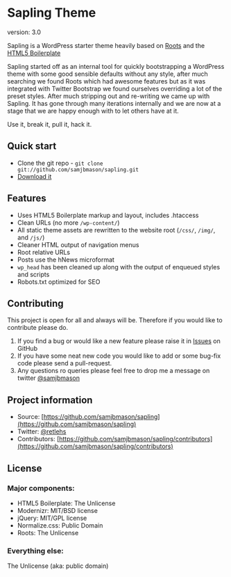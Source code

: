 # Sapling Theme
version: 3.0

Sapling is a WordPress starter theme heavily based on [Roots](http://www.rootstheme.com/) and the [HTML5 Boilerplate](http://html5boilerplate.com/)

Sapling started off as an internal tool for quickly bootstrapping a WordPress theme with some good sensible defaults without any style, after much searching we found Roots which had awesome features but as it was integrated with Twitter Bootstrap  we found ourselves overriding a lot of the preset styles. After much stripping out and re-writing we came up with Sapling. It has gone through many iterations internally and we are now at a stage that we are happy enough with to let others have at it.

Use it, break it, pull it, hack it.

## Quick start

- Clone the git repo - `git clone git://github.com/samjbmason/sapling.git`
- [Download it](https://github.com/samjbmason/sapling/archive/master.zip)

## Features

- Uses HTML5 Boilerplate markup and layout, includes .htaccess
- Clean URLs (no more `/wp-content/`)
- All static theme assets are rewritten to the website root (`/css/`, `/img/`, and `/js/`)
- Cleaner HTML output of navigation menus
- Root relative URLs
- Posts use the hNews microformat
- `wp_head` has been cleaned up along with the output of enqueued styles and scripts
- Robots.txt optimized for SEO

## Contributing

This project is open for all and always will be. Therefore if you would like to contribute please do.

1. If you find a bug or would like a new feature please raise it in  [Issues](https://github.com/samjbmason/sapling/issues) on GitHub
2. If you have some neat new code you would like to add or some bug-fix code please send a pull-request.
3. Any questions ro queries please feel free to drop me a message on twitter [@samjbmason](https://twitter.com/samjbmason)

## Project information

- Source: [https://github.com/samjbmason/sapling](https://github.com/samjbmason/sapling)
- Twitter: [@retlehs](https://twitter.com/samjbmason)
- Contributors: [https://github.com/samjbmason/sapling/contributors](https://github.com/samjbmason/sapling/contributors)

## License

### Major components:

- HTML5 Boilerplate: The Unlicense
- Modernizr: MIT/BSD license
- jQuery: MIT/GPL license
- Normalize.css: Public Domain
- Roots: The Unlicense

### Everything else:

The Unlicense (aka: public domain)